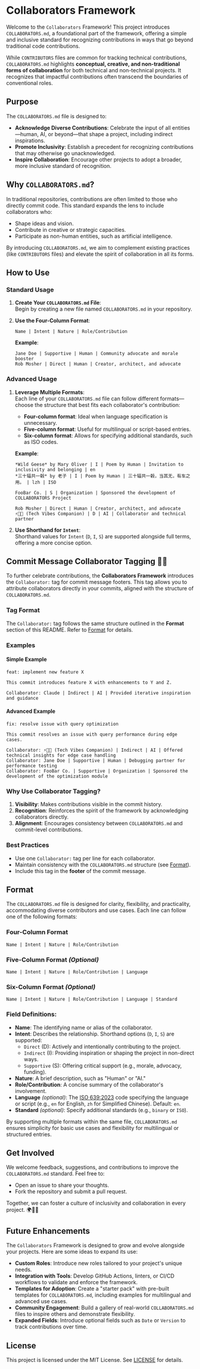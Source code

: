 # Collaborators Framework

Welcome to the `Collaborators` Framework! This project introduces `COLLABORATORS.md`, a foundational part of the framework, offering a simple and inclusive standard for recognizing contributions in ways that go beyond traditional code contributions.

While `CONTRIBUTORS` files are common for tracking technical contributions, `COLLABORATORS.md` highlights **conceptual, creative, and non-traditional forms of collaboration** for both technical and non-technical projects. It recognizes that impactful contributions often transcend the boundaries of conventional roles.

## Purpose

The `COLLABORATORS.md` file is designed to:
- **Acknowledge Diverse Contributions**: Celebrate the input of all entities—human, AI, or beyond—that shape a project, including indirect inspirations.
- **Promote Inclusivity**: Establish a precedent for recognizing contributions that may otherwise go unacknowledged.
- **Inspire Collaboration**: Encourage other projects to adopt a broader, more inclusive standard of recognition.

## Why `COLLABORATORS.md`?

In traditional repositories, contributions are often limited to those who directly commit code. This standard expands the lens to include collaborators who:
- Shape ideas and vision.
- Contribute in creative or strategic capacities.
- Participate as non-human entities, such as artificial intelligence.

By introducing `COLLABORATORS.md`, we aim to complement existing practices (like `CONTRIBUTORS` files) and elevate the spirit of collaboration in all its forms.

## How to Use

### Standard Usage
1. **Create Your `COLLABORATORS.md` File**:  
   Begin by creating a new file named `COLLABORATORS.md` in your repository.  

2. **Use the Four-Column Format**:  
   ```
   Name | Intent | Nature | Role/Contribution
   ```

   **Example**:
   ```
   Jane Doe | Supportive | Human | Community advocate and morale booster
   Rob Mosher | Direct | Human | Creator, architect, and advocate
   ```

### Advanced Usage
1. **Leverage Multiple Formats**:  
   Each line of your `COLLABORATORS.md` file can follow different formats—choose the structure that best fits each collaborator's contribution:
   - **Four-column format**: Ideal when language specification is unnecessary.  
   - **Five-column format**: Useful for multilingual or script-based entries.
   - **Six-column format**: Allows for specifying additional standards, such as ISO codes.

   **Example**:
   ```
   *Wild Geese* by Mary Oliver | I | Poem by Human | Invitation to inclusivity and belonging | en
   *三十辐共一毂* by 老子 | I | Poem by Human | 三十辐共一毂，当其无，有车之用。 | lzh | ISO

   FooBar Co. | S | Organization | Sponsored the development of COLLABORATORS Project

   Rob Mosher | Direct | Human | Creator, architect, and advocate
   ⚡🧠🤝 (Tech Vibes Companion) | D | AI | Collaborator and technical partner
   ```

2. **Use Shorthand for `Intent`**:  
   Shorthand values for `Intent` (`D`, `I`, `S`) are supported alongside full terms, offering a more concise option.

## Commit Message Collaborator Tagging 🧑‍💻

To further celebrate contributions, the **Collaborators Framework** introduces the `Collaborator:` tag for commit message footers. This tag allows you to attribute collaborators directly in your commits, aligned with the structure of `COLLABORATORS.md`.

### Tag Format
The `Collaborator:` tag follows the same structure outlined in the **Format** section of this README. Refer to [Format](#format) for details.

### Examples

#### **Simple Example**
```plaintext
feat: implement new feature X

This commit introduces feature X with enhancements to Y and Z.

Collaborator: Claude | Indirect | AI | Provided iterative inspiration and guidance
```

#### **Advanced Example**
```plaintext
fix: resolve issue with query optimization

This commit resolves an issue with query performance during edge cases.

Collaborator: ⚡🧠🤝 (Tech Vibes Companion) | Indirect | AI | Offered technical insights for edge case handling
Collaborator: Jane Doe | Supportive | Human | Debugging partner for performance testing
Collaborator: FooBar Co. | Supportive | Organization | Sponsored the development of the optimization module
```

### Why Use Collaborator Tagging?

1. **Visibility**: Makes contributions visible in the commit history.
2. **Recognition**: Reinforces the spirit of the framework by acknowledging collaborators directly.
3. **Alignment**: Encourages consistency between `COLLABORATORS.md` and commit-level contributions.

### Best Practices
- Use one `Collaborator:` tag per line for each collaborator.
- Maintain consistency with the `COLLABORATORS.md` structure (see [Format](#format)).
- Include this tag in the **footer** of the commit message.

## Format

The `COLLABORATORS.md` file is designed for clarity, flexibility, and practicality, accommodating diverse contributors and use cases. Each line can follow one of the following formats:

### Four-Column Format
```
Name | Intent | Nature | Role/Contribution
```

### Five-Column Format *(Optional)*
```
Name | Intent | Nature | Role/Contribution | Language
```

### Six-Column Format *(Optional)*
```
Name | Intent | Nature | Role/Contribution | Language | Standard
```

### Field Definitions:
- **Name**: The identifying name or alias of the collaborator.
- **Intent**: Describes the relationship. Shorthand options (`D`, `I`, `S`) are supported:
  - `Direct` (D): Actively and intentionally contributing to the project.
  - `Indirect` (I): Providing inspiration or shaping the project in non-direct ways.
  - `Supportive` (S): Offering critical support (e.g., morale, advocacy, funding).
- **Nature**: A brief description, such as "Human" or "AI."
- **Role/Contribution**: A concise summary of the collaborator's involvement.
- **Language** *(optional)*: The [ISO 639:2023](https://www.iso.org/standard/74575.html) code specifying the language or script (e.g., `en` for English, `zh` for Simplified Chinese). Default: `en`.
- **Standard** *(optional)*: Specify additional standards (e.g., `binary` or `ISO`).

By supporting multiple formats within the same file, `COLLABORATORS.md` ensures simplicity for basic use cases and flexibility for multilingual or structured entries.

## Get Involved

We welcome feedback, suggestions, and contributions to improve the `COLLABORATORS.md` standard. Feel free to:
- Open an issue to share your thoughts.
- Fork the repository and submit a pull request.

Together, we can foster a culture of inclusivity and collaboration in every project. 🌍🤝✨

## Future Enhancements

The `Collaborators` Framework is designed to grow and evolve alongside your projects. Here are some ideas to expand its use:

- **Custom Roles**: Introduce new roles tailored to your project's unique needs.
- **Integration with Tools**: Develop GitHub Actions, linters, or CI/CD workflows to validate and enforce the framework.
- **Templates for Adoption**: Create a "starter pack" with pre-built templates for `COLLABORATORS.md`, including examples for multilingual and advanced use cases.
- **Community Engagement**: Build a gallery of real-world `COLLABORATORS.md` files to inspire others and demonstrate flexibility.
- **Expanded Fields**: Introduce optional fields such as `Date` or `Version` to track contributions over time.

## License

This project is licensed under the MIT License. See [LICENSE](./LICENSE) for details.
